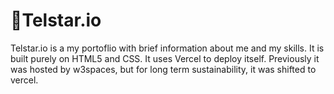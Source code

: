 # 🚀Telstar.io
 Telstar.io is a my portoflio with brief information about me and my skills. It is built purely on HTML5 and CSS. It uses Vercel to deploy itself. Previously it was hosted by w3spaces, but for long term sustainability, it was shifted to vercel.
 

